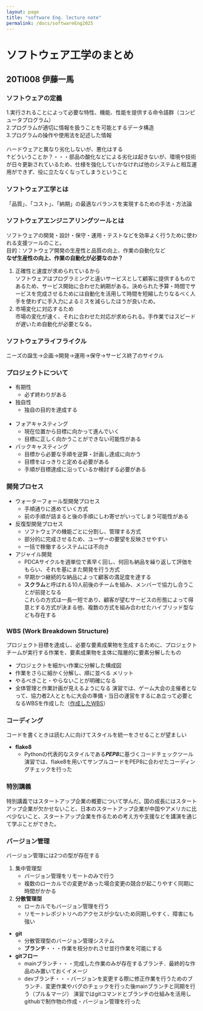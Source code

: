 ```yaml
---
layout: page
title: "software Eng. lecture note"
permalink: /docs/softwareEng2025
---
```


# ソフトウェア工学のまとめ
## 20TI008 伊藤一馬 
### ソフトウェアの定義
1.実行されることによって必要な特性、機能、性能を提供する命令語群（コンピュータプログラム） <br>
2.プログラムが適切に情報を扱うことを可能とするデータ構造                                <br>
3.プログラムの操作や使用法を記述した情報 <br><br>
ハードウェアと異なり劣化しないが、悪化はする<br>
↑どういうことか？・・・部品の酸化などによる劣化は起きないが、環境や技術が日々更新されているため、仕様を強化していかなければ他のシステムと相互運用ができず、役に立たなくなってしまうということ<br>
### ソフトウェア工学とは
「品質」、「コスト」、「納期」の最適なバランスを実現するための手法・方法論<br>
### ソフトウェアエンジニアリングツールとは
ソフトウェアの開発・設計・保守・運用・テストなどを効率よく行うために使われる支援ツールのこと。<br>
目的：ソフトウェア開発の生産性と品質の向上、作業の自動化など<br>
**なぜ生産性の向上、作業の自動化が必要なのか？**<br>
1. 正確性と速度が求められているから<br>
    ソフトウェアはプログラミングと違いサービスとして顧客に提供するものであるため、サービス開始に合わせた納期がある。決められた予算・時間でサービスを完成させるためには自動化を活用して時間を短縮したりなるべく人手を使わずに手入力によるミスを減らしたほうが良いため。
2. 市場変化に対応するため<br>
    市場の変化が速く、それに合わせた対応が求められる。手作業ではスピードが遅いため自動化が必要となる。<br>
### ソフトウェアライフライクル
ニーズの誕生→企画→開発→運用→保守→サービス終了のサイクル<br>
### プロジェクトについて
* 有期性
    * 必ず終わりがある
* 独自性
    * 独自の目的を達成する<br><br>
* フォアキャスティング
    * 現在位置から目標に向かって進んでいく
    * 目標に正しく向かうことができない可能性がある
* バックキャスティング
    * 目標から必要な手順を逆算・計画し達成に向かう
    * 目標をはっきりと定める必要がある
    * 手順が目標達成に沿っているか検討する必要がある<br>
### 開発プロセス
* ウォーターフォール型開発プロセス
    * 手順通りに進めていく方式
    * 前の手順が詰まると後の手順にしわ寄せがいってしまう可能性がある
* 反復型開発プロセス
    * ソフトウェアの機能ごとに分割し、管理する方式
    * 部分的に完成させるため、ユーザーの要望を反映させやすい
    * 一括で稼働するシステムには不向き
* アジャイル開発
    * PDCAサイクルを週単位で素早く回し、何回も納品を繰り返して評価をもらい、それを基にまた開発を行う方式
    * 早期かつ継続的な納品によって顧客の満足度を達する
    * **スクラム**と呼ばれる10人前後のチームを組み、メンバーで協力し合うことが前提となる<br>
これらの方式は一長一短であり、顧客が望むサービスの形態によって得意とする方式が決まる他、複数の方式を組み合わせたハイブリッド型なども存在する<br>
### WBS (Work Breakdown Structure)
プロジェクト目標を達成し、必要な要素成果物を生成するために、プロジェクトチームが実行する作業を、要素成果物を主体に階層的に要素分解したもの
* プロジェクトを細かい作業に分解した構成図
* 作業をさらに細かく分解し、順に並べる
メリット
* やるべきこと・やらないことが明確になる
* 全体管理と作業計画が見えるようになる
演習では、ゲーム大会の主催者となって、協力者2人とともに大会の準備・当日の運営をするにあ立って必要となるWBSを作成した（[作成したWBS](https://docs.google.com/spreadsheets/d/1CxA3SS6YRpk3jSHurMJrWj4SLLayf37pOnBwMImtcbY/edit?gid=1437396437#gid=1437396437)）

### コーディング
コードを書くときは読む人に向けてスタイルを統一をさせることが望ましい
* **flake8**
    * Pythonの代表的なスタイルである***PEP8***に基づくコードチェックツール
    演習では、flake8を用いてサンプルコードをPEP8に合わせたコーディングチェックを行った

### 特別講義
特別講義ではスタートアップ企業の概要について学んだ。国の成長にはスタートアップ企業が欠かせないこと、日本のスタートアップ企業が中国やアメリカに比べ少ないこと、スタートアップ企業を作るための考え方や支援などを講演を通じて学ぶことができた。

### バージョン管理
バージョン管理には2つの型が存在する
1. 集中管理型
    * バージョン管理をリモートのみで行う
    * 複数のローカルでの変更があった場合変更の競合が起こりやすく同期に時間がかかる
2. **分散管理型**
    * ローカルでもバージョン管理を行う
    * リモートレポジトリへのアクセスが少ないため同期しやすく、障害にも強い
* **git**
    * 分散管理型のバージョン管理システム
    * **ブランチ**・・・作業を枝分かれさせ並行作業を可能にする
* **gitフロー**
    * mainブランチ・・・完成した作業のみが存在するブランチ．最終的な作品のみ置いておくイメージ
    * devブランチ・・・バージョンを変更する際に修正作業を行うためのブランチ．変更作業やバグのチェックを行った後mainブランチと同期を行う（プル＆マージ）
    演習ではgitコマンドとブランチの仕組みを活用しgithubで制作物の作成・バージョン管理を行った